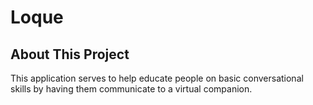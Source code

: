 # Loque
## About This Project
This application serves to help educate people on basic conversational skills by having them communicate to a virtual companion.

